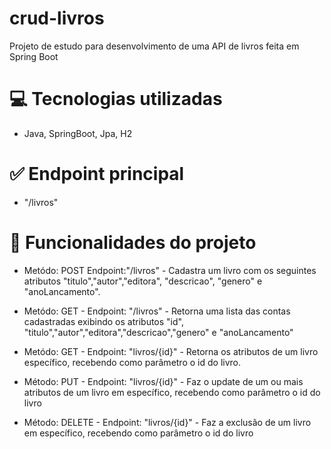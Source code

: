 # crud-livros
Projeto de estudo para desenvolvimento de uma API de livros feita em Spring Boot

# :computer: Tecnologias utilizadas
- Java, SpringBoot, Jpa, H2 

# :white_check_mark: Endpoint principal
- "/livros"
  
# :hammer: Funcionalidades do projeto

- Metódo: POST Endpoint:"/livros" - Cadastra um livro com os seguintes atributos "titulo","autor","editora", "descricao", "genero" e "anoLancamento".
  
- Metódo: GET - Endpoint: "/livros" - Retorna uma lista das contas cadastradas exibindo os atributos "id", "titulo","autor","editora","descricao","genero" e "anoLancamento"
  
- Metódo: GET - Endpoint: "livros/{id}" - Retorna os atributos de um livro específico, recebendo como parâmetro o id do livro.
  
- Método: PUT - Endpoint: "livros/{id}" - Faz o update de um ou mais atributos de um livro em específico, recebendo como parâmetro o id do livro
  
- Método: DELETE - Endpoint: "livros/{id}" - Faz a exclusão de um livro em específico, recebendo como parâmetro o id do livro

